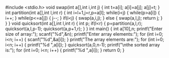 #include <stdio.h>
void swap(int a[],int i,int j)
{
    int t=a[i];
    a[i]=a[j];
    a[j]=t;
}
int partition(int a[],int l,int r)
{
    int i=l+1,j=r,p=a[l];
    while(i<j)
    {
        while(p>a[i])
        {
            i++;
        }
        while(p<=a[j])
        {
            j--;
        }
        if(i<j)
        {
            swap(a,i,j);
        }
        else
        {
            swap(a,l,j);
            return j;
        }
    }
}
void quicksort(int a[],int l,int r)
{
    int p;
    if(l<r)
    {
        p=partition(a,l,r);
        quicksort(a,l,p-1);
        quicksort(a,p+1,r);
    }
}
int main() 
{
    int a[10],n;
    printf("Enter size of array:");
    scanf("%d",&n);
    printf("Enter array elements:");
    for (int i=0; i<n; i++)
    {
         scanf("%d",&a[i]);
    }
    printf("The array elements are:");
    for (int i=0; i<n; i++)
    {
         printf("%d ",a[i]);
    }
    quicksort(a,0,n-1);
    printf("\nthe sorted array is:");
    for (int i=0; i<n; i++)
    {
         printf("%d ",a[i]);
    }
    return 0;
}

